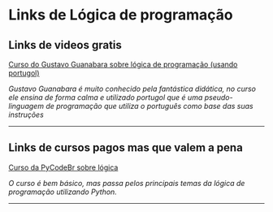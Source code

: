 # Links de Lógica de programação

## Links de videos gratis

[Curso do Gustavo Guanabara sobre lógica de programação (usando portugol)](https://www.youtube.com/watch?v=8mei6uVttho&list=PLHz_AreHm4dmSj0MHol_aoNYCSGFqvfXV)


_Gustavo Guanabara é muito conhecido pela fantástica didática, no curso ele ensina de forma calma e utilizado portugol que é uma pseudo-linguagem de programação que utiliza o português como base das suas instruções_


___

## Links de cursos pagos mas que valem a pena

[Curso da PyCodeBr sobre lógica](https://pycodebr.com.br/logic-master/) 


_O curso é bem básico, mas passa pelos principais temas da lógica de programação utilizando Python._

___
